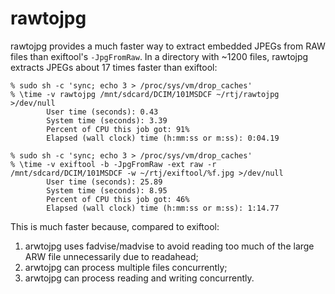 # rawtojpg

rawtojpg provides a much faster way to extract embedded JPEGs from RAW files
than exiftool's `-JpgFromRaw`. In a directory with ~1200 files, rawtojpg
extracts JPEGs about 17 times faster than exiftool:

    % sudo sh -c 'sync; echo 3 > /proc/sys/vm/drop_caches'
    % \time -v rawtojpg /mnt/sdcard/DCIM/101MSDCF ~/rtj/rawtojpg >/dev/null
            User time (seconds): 0.43
            System time (seconds): 3.39
            Percent of CPU this job got: 91%
            Elapsed (wall clock) time (h:mm:ss or m:ss): 0:04.19

    % sudo sh -c 'sync; echo 3 > /proc/sys/vm/drop_caches'
    % \time -v exiftool -b -JpgFromRaw -ext raw -r /mnt/sdcard/DCIM/101MSDCF -w ~/rtj/exiftool/%f.jpg >/dev/null
            User time (seconds): 25.89
            System time (seconds): 8.95
            Percent of CPU this job got: 46%
            Elapsed (wall clock) time (h:mm:ss or m:ss): 1:14.77

This is much faster because, compared to exiftool:

1. arwtojpg uses fadvise/madvise to avoid reading too much of the large ARW
   file unnecessarily due to readahead;
2. arwtojpg can process multiple files concurrently;
3. arwtojpg can process reading and writing concurrently.
